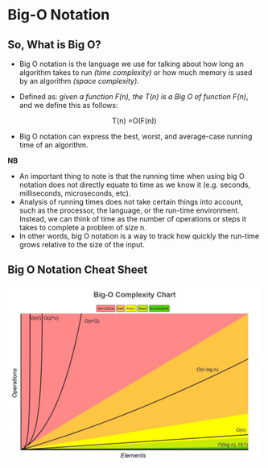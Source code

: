# Big-O Notation
## So, What is Big O?

- Big O notation is the language we use for talking about how long an algorithm takes to run *(time complexity)* or how much memory is used by an algorithm *(space complexity).* 

- Defined as: *given a function F(n), the T(n) is a Big O of function F(n)*, and we define this as follows: <br>
<p style="text-align:center">
            T(n) =O(F(n))
</p>

- Big O notation can express the best, worst, and average-case running time of an algorithm.

**NB**
- An important thing to note is that the running time when using big O notation does not directly equate to time as we know it (e.g. seconds, milliseconds, microseconds, etc).
- Analysis of running times does not take certain things into account, such as the processor, the language, or the run-time environment. Instead, we can think of time as the number of operations or steps it takes to complete a problem of size n. 
- In other words, big O notation is a way to track how quickly the run-time grows relative to the size of the input.

## Big O Notation Cheat Sheet

![MarineGEO circle logo](/assets/big-o-notation.jpeg "Big-O")